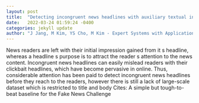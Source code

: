 ```yaml
---
layout: post
title:  "Detecting incongruent news headlines with auxiliary textual information"
date:   2022-03-24 01:59:24 -0400
categories: jekyll update
author: "J Jang, M Kim, YS Cho, M Kim - Expert Systems with Applications, 2022"
---
```

News readers are left with their initial impression gained from it s headline, whereas a headline s purpose is to attract the reader s attention to the news content. Incongruent news headlines can easily mislead readers with their clickbait headlines, which have become pervasive in online. Thus, considerable attention has been paid to detect incongruent news headlines before they reach to the readers, however there is still a lack of large-scale dataset which is restricted to title and body Cites: A simple but tough-to-beat baseline for the Fake News Challenge